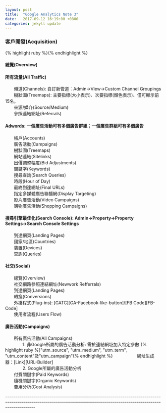 ```yaml
---
layout: post
title:  "Google Analytics Note 3"
date:   2017-09-12 16:19:00 +0800
categories: jekyll update
---
```

<h3>客戶開發(Acquisition)</h3>
{% highlight ruby %}{% endhighlight %}
<h4>總覽(Overview)</h4>
<h4>所有流量(All Traffic)</h4>
　　頻道(Channels): 自訂新管道：Admin→View→Custom Channel Groupings<br>
　　樹狀圖(Treemaps): 主要指標(大小表示)、次要指標(顏色表示)、僅可顯示前15名。<br>
　　來源/媒介(Source/Medium)<br>
　　參照連結網址(Referrals)<br>
<h4>Adwords: 一個廣告活動可有多個廣告群組；一個廣告群組可有多個廣告</h4>
　　帳戶(Accounts)<br>
　　廣告活動(Campaigns)<br>
　　樹狀圖(Treemaps)<br>
　　網站連結(Sitelinks)<br>
　　出價調整幅度(Bid Adjustments)<br>
　　關鍵字(Keywords)<br>
　　搜尋查詢(Search Queries)<br>
　　時段(Hour of Day)<br>
　　最終到達網址(Final URLs)<br>
　　指定多媒體廣告聯播網(Display Targeting)<br>
　　影片廣告活動(Video Campaigns)<br>
　　購物廣告活動(Shopping Campaigns)<br>
<h4>搜尋引擎最佳化(Search Console): Admin→Property→Property Settings→Search Console Settings</h4>
　　到達網頁(Landing Pages)<br>
　　國家/地區(Countries)<br>
　　裝置(Devices)<br>
　　查詢(Queries)<br>
<h4>社交(Social)</h4>
　　總覽(Overview)<br>
　　社交網路參照連結網址(Newwork Refferrals)<br>
　　到達網頁(Landing Pages)<br>
　　轉換(Conversions)<br>
　　外掛程式(Plug-ins): [GATC][GA-Facebook-like-button]/[FB Code][FB-Code]<br>
　　使用者流程(Users Flow)<br>
<h4>廣告活動(Campaigns)</h4>
　　所有廣告活動(All Campaigns)<br>
　　　　1. 非Google所屬的廣告活動分析: 需於連結網址加入特定參數
{% highlight ruby %}"utm_source", "utm_medium", "utm_term", "utm_content"及"utm_campaign"{% endhighlight %}
　　　　　 網址生成器：[Link][URL-Builder]<br>
　　　　2. Google所屬的廣告活動分析<br>
　　付費關鍵字(Paid Keywords)<br>
　　隨機關鍵字(Organic Keywords)<br>
　　費用分析(Cost Analysis)<br>

---------------------------------------------------------------------------------------------------------------------------------------------------------------------------<br>

[URL-Builder]:https://ga-dev-tools.appspot.com/campaign-url-builder
[GA-Facebook-like-button]:https://developers.google.com/analytics/devguides/collection/analyticsjs/social-interactions
[FB-Code]:https://developers.facebook.com/docs/plugins/like-button